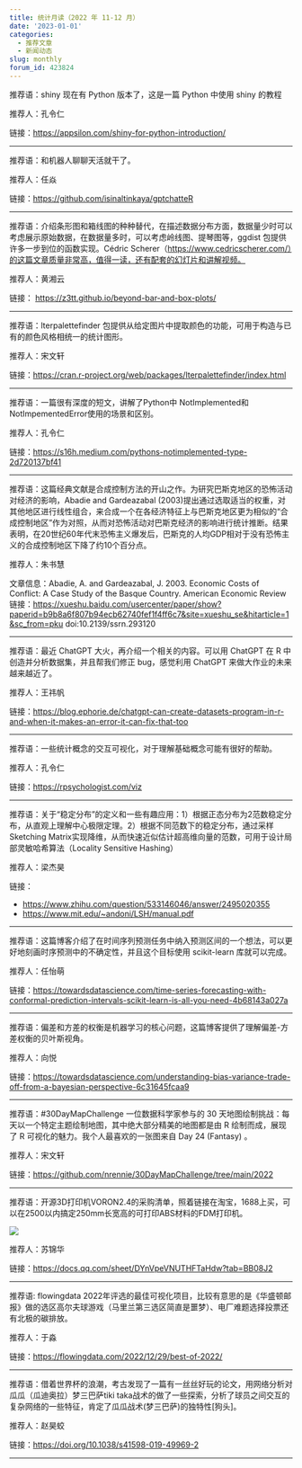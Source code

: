 ```yaml
---
title: 统计月读（2022 年 11-12 月）
date: '2023-01-01'
categories:
  - 推荐文章
  - 新闻动态
slug: monthly
forum_id: 423824
---
```


推荐语：shiny 现在有 Python 版本了，这是一篇 Python 中使用 shiny 的教程

推荐人：孔令仁

链接：https://appsilon.com/shiny-for-python-introduction/

---

推荐语：和机器人聊聊天活就干了。

推荐人：任焱

链接：https://github.com/isinaltinkaya/gptchatteR

---

推荐语：介绍条形图和箱线图的种种替代，在描述数据分布方面，数据量少时可以考虑展示原始数据，在数据量多时，可以考虑岭线图、提琴图等，ggdist 包提供许多一步到位的函数实现。Cédric Scherer（https://www.cedricscherer.com/）的这篇文章质量非常高，值得一读，还有配套的幻灯片和讲解视频。

推荐人：黄湘云

链接： https://z3tt.github.io/beyond-bar-and-box-plots/

---

推荐语：lterpalettefinder 包提供从给定图片中提取颜色的功能，可用于构造与已有的颜色风格相统一的统计图形。

推荐人：宋文轩

链接：https://cran.r-project.org/web/packages/lterpalettefinder/index.html

---

推荐语：一篇很有深度的短文，讲解了Python中 NotImplemented和NotImpementedError使用的场景和区别。

推荐人：孔令仁

链接：https://s16h.medium.com/pythons-notimplemented-type-2d720137bf41

---

推荐语：这篇经典文献是合成控制方法的开山之作。为研究巴斯克地区的恐怖活动对经济的影响，Abadie and Gardeazabal (2003)提出通过选取适当的权重，对其他地区进行线性组合，来合成一个在各经济特征上与巴斯克地区更为相似的“合成控制地区”作为对照，从而对恐怖活动对巴斯克经济的影响进行统计推断。结果表明，在20世纪60年代末恐怖主义爆发后，巴斯克的人均GDP相对于没有恐怖主义的合成控制地区下降了约10个百分点。

推荐人：朱书慧

文章信息：Abadie, A. and Gardeazabal, J. 2003. Economic Costs of Conflict: A Case Study of the Basque Country. American Economic Review
链接：https://xueshu.baidu.com/usercenter/paper/show?paperid=b9b8a6f807b94ecb62740fef1f4ff6c7&site=xueshu_se&hitarticle=1&sc_from=pku doi:10.2139/ssrn.293120

---

推荐语：最近 ChatGPT 大火，再介绍一个相关的内容。可以用 ChatGPT 在 R 中创造并分析数据集，并且帮我们修正 bug，感觉利用 ChatGPT 来做大作业的未来越来越近了。

推荐人：王祎帆

链接：https://blog.ephorie.de/chatgpt-can-create-datasets-program-in-r-and-when-it-makes-an-error-it-can-fix-that-too

---

推荐语：一些统计概念的交互可视化，对于理解基础概念可能有很好的帮助。

推荐人：孔令仁

链接：https://rpsychologist.com/viz

---

推荐语：关于“稳定分布”的定义和一些有趣应用：1）根据正态分布为2范数稳定分布，从直观上理解中心极限定理。2）根据不同范数下的稳定分布，通过采样Sketching Matrix实现降维，从而快速近似估计超高维向量的范数，可用于设计局部灵敏哈希算法（Locality Sensitive Hashing）

推荐人：梁杰昊

链接：

- https://www.zhihu.com/question/533146046/answer/2495020355
- https://www.mit.edu/~andoni/LSH/manual.pdf

---

推荐语：这篇博客介绍了在时间序列预测任务中纳入预测区间的一个想法，可以更好地刻画时序预测中的不确定性，并且这个目标使用 scikit-learn 库就可以完成。

推荐人：任怡萌

链接：https://towardsdatascience.com/time-series-forecasting-with-conformal-prediction-intervals-scikit-learn-is-all-you-need-4b68143a027a

---

推荐语：偏差和方差的权衡是机器学习的核心问题，这篇博客提供了理解偏差-方差权衡的贝叶斯视角。

推荐人：向悦

链接：https://towardsdatascience.com/understanding-bias-variance-trade-off-from-a-bayesian-perspective-6c31645fcaa9

---

推荐语：#30DayMapChallenge 一位数据科学家参与的 30 天地图绘制挑战：每天以一个特定主题绘制地图，其中绝大部分精美的地图都是由 R 绘制而成，展现了 R 可视化的魅力。我个人最喜欢的一张图来自 Day 24 (Fantasy) 。

推荐人：宋文轩

链接：https://github.com/nrennie/30DayMapChallenge/tree/main/2022

---

推荐语：开源3D打印机VORON2.4的采购清单，照着链接在淘宝，1688上买，可以在2500以内搞定250mm长宽高的可打印ABS材料的FDM打印机。

![](https://user-images.githubusercontent.com/55989557/209816757-48cec1a7-950a-4b1a-874b-665a7a1781f4.png)

推荐人：苏锦华

链接：https://docs.qq.com/sheet/DYnVpeVNUTHFTaHdw?tab=BB08J2

---

推荐语: flowingdata 2022年评选的最佳可视化项目，比较有意思的是《华盛顿邮报》做的选区高尔夫球游戏（马里兰第三选区简直是噩梦）、电厂难题选择投票还有北极的碳排放。

推荐人：于淼

链接：https://flowingdata.com/2022/12/29/best-of-2022/

---

推荐语：借着世界杯的浪潮，考古发现了一篇有一丝丝好玩的论文，用网络分析对瓜瓜（瓜迪奥拉）梦三巴萨tiki taka战术的做了一些探索，分析了球员之间交互的复杂网络的一些特征，肯定了瓜瓜战术(梦三巴萨)的独特性[狗头]。

推荐人：赵昊蛟

链接：https://doi.org/10.1038/s41598-019-49969-2

---
